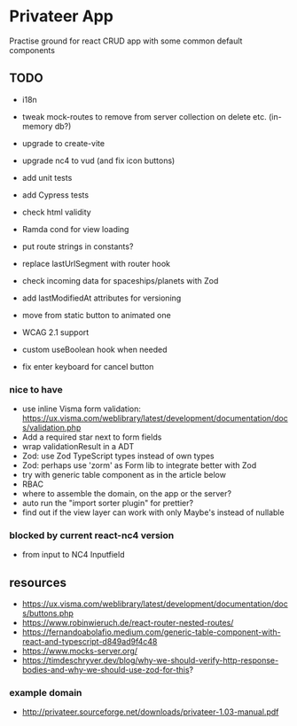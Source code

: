 # Privateer App

Practise ground for react CRUD app with some common default components

## TODO

- i18n
- tweak mock-routes to remove from server collection on delete etc. (in-memory db?)

- upgrade to create-vite
- upgrade nc4 to vud (and fix icon buttons)
- add unit tests
- add Cypress tests
- check html validity

- Ramda cond for view loading
- put route strings in constants?
- replace lastUrlSegment with router hook
- check incoming data for spaceships/planets with Zod
- add lastModifiedAt attributes for versioning
- move from static button to animated one
- WCAG 2.1 support
- custom useBoolean hook when needed
- fix enter keyboard for cancel button

### nice to have

- use inline Visma form validation: https://ux.visma.com/weblibrary/latest/development/documentation/docs/validation.php
- Add a required star next to form fields
- wrap validationResult in a ADT
- Zod: use Zod TypeScript types instead of own types
- Zod: perhaps use 'zorm' as Form lib to integrate better with Zod
- try with generic table component as in the article below
- RBAC
- where to assemble the domain, on the app or the server?
- auto run the "import sorter plugin" for prettier?
- find out if the view layer can work with only Maybe's instead of nullable

### blocked by current react-nc4 version

- from input to NC4 Inputfield

## resources

- https://ux.visma.com/weblibrary/latest/development/documentation/docs/buttons.php
- https://www.robinwieruch.de/react-router-nested-routes/
- https://fernandoabolafio.medium.com/generic-table-component-with-react-and-typescript-d849ad9f4c48
- https://www.mocks-server.org/
- https://timdeschryver.dev/blog/why-we-should-verify-http-response-bodies-and-why-we-should-use-zod-for-this?

### example domain

- http://privateer.sourceforge.net/downloads/privateer-1.03-manual.pdf
